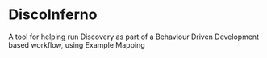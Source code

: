 # DiscoInferno
A tool for helping run Discovery as part of a Behaviour Driven Development based workflow, using Example Mapping
